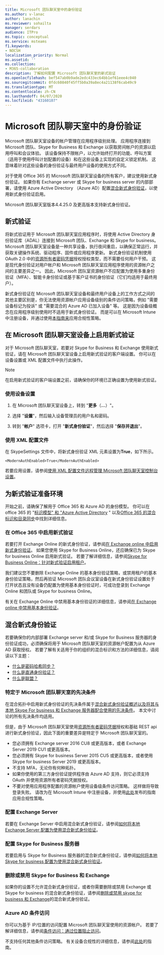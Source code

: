 ```yaml
---
title: Microsoft 团队聊天室中的身份验证
ms.author: v-lanac
author: lanachin
ms.reviewer: sohailta
manager: serdars
audience: ITPro
ms.topic: conceptual
ms.service: msteams
f1.keywords:
- NOCSH
localization_priority: Normal
ms.assetid: ''
ms.collection:
- M365-collaboration
description: 了解如何配置 Microsoft 团队聊天室的新式验证
ms.openlocfilehash: bef547ab0b9ade2edc433ec64bb1ef61eee4c040
ms.sourcegitcommit: 0fdc60840f45ff5b0a39a8ec4a21138f6cab49c9
ms.translationtype: MT
ms.contentlocale: zh-CN
ms.lasthandoff: 04/07/2020
ms.locfileid: "43160107"
---
```

# <a name="authentication-in-microsoft-teams-rooms"></a>Microsoft 团队聊天室中的身份验证

Microsoft 团队聊天室设备的帐户管理在应用程序级别处理。 应用程序连接到 Microsoft 团队、Skype for Business 和 Exchange 以获取房间帐户的资源以启用呼叫和会议体验。 该设备保持不限帐户，以允许始终打开的功能、呼叫方案（适用于使用呼叫计划配置的设备）和在这些设备上实现的自定义锁定机制。 这意味着针对这些设备的身份验证与最终用户设备的使用方式不同。  

对于使用 Office 365 的 Microsoft 团队聊天室设备的所有客户，建议使用新式身份验证。 如果你有 Exchange server 或 Skype for business server 的内部部署，请使用 Azure Active Directory （Azure AD）配置[混合新式身份验证](https://docs.microsoft.com/office365/enterprise/hybrid-modern-auth-overview)，以使用新式身份验证启用。

Microsoft 团队聊天室版本4.4.25.0 及更高版本支持新式身份验证。

## <a name="modern-authentication"></a>新式验证

将新式验证用于 Microsoft 团队聊天室应用程序时，将使用 Active Directory 身份验证库（ADAL）连接到 Microsoft 团队、Exchange 和 Skype for business。 Microsoft 团队聊天室设备是一种共享设备，执行夜间重启，以确保正常运行，并获取关键操作系统、驱动程序、固件或应用程序更新。 新式身份验证机制使用 OAuth 2.0 中的[资源所有者密码凭据](https://tools.ietf.org/html/rfc6749#section-1.3.3)授权授权类型，而不需要任何用户干预。 这是现代身份验证对用户帐户和 Microsoft 团队聊天室应用程序使用的资源帐户之间的主要差异之一。 因此，Microsoft 团队室资源帐户不应配置为使用多重身份验证（MFA）、智能卡身份验证或基于客户证书的身份验证（它们均适用于最终用户）。

新式身份验证在 Microsoft 团队聊天室设备和最终用户设备上的工作方式之间的其他主要区别是，你无法使用资源帐户应用设备级别的条件访问策略，例如 "需要设备标记为投诉" 或 "需要混合的 Azure AD 已加入设备" 等。 这是因为设备级概念在应用程序级别使用时不适用于新式身份验证。 而是可以在 Microsoft Intune 中注册设备，并通过使用[本指南来](https://techcommunity.microsoft.com/t5/intune-customer-success/bg-p/IntuneCustomerSuccess)应用合规性策略。

## <a name="enable-modern-authentication-on-a-microsoft-teams-rooms-device"></a>在 Microsoft 团队聊天室设备上启用新式验证

对于 Microsoft 团队聊天室，若要对 Skype for Business 和 Exchange 使用新式验证，请在 Microsoft 团队聊天室设备上启用新式验证的客户端设置。 你可以在设备设置或 XML 配置文件中执行此操作。

> [!NOTE]
> 在启用新式验证的客户端设置之前，请确保你的环境已正确设置为使用新式验证。

### <a name="using-device-settings"></a>使用设备设置

1. 在 Microsoft 团队聊天室设备上，转到 "**更多**（**...**）"。
    
2. 选择 "**设置**"，然后输入设备管理员的用户名和密码。
3. 转到 "**帐户**" 选项卡，打开 "**新式身份验证**"，然后选择 "**保存并退出**"。

### <a name="using-the-xml-config-file"></a>使用 XML 配置文件

在 SkypeSettings 文件中，将新式身份验证 XML 元素设置为**True**，如下所示。

```
<ModernAuthEnabled>True</ModernAuthEnabled>
```

若要应用设置，请参阅[使用 XML 配置文件远程管理 Microsoft 团队聊天室控制台设置](xml-config-file.md)。

## <a name="prepare-your-environment-for-modern-authentication"></a>为新式验证准备环境

开始之前，请确保了解用于 Office 365 和 Azure AD 的身份模型。 你可以在 office 365 的 "[标识模型" 和 "Azure Active Directory](https://docs.microsoft.com/Office365/Enterprise/about-office-365-identity) " 以及[Office 365 的混合标识和目录同步](https://docs.microsoft.com/Office365/Enterprise/plan-for-directory-synchronization)中找到详细信息。

### <a name="enable-modern-authentication-in-office-365"></a>在 Office 365 中启用新式验证

若要打开 Exchange Online 的新式身份验证，请参阅[在 Exchange online 中启用新式身份验证](https://docs.microsoft.com/exchange/clients-and-mobile-in-exchange-online/enable-or-disable-modern-authentication-in-exchange-online)。 如果您使用 Skype for Business Online，还应确保已为 Skype for business Online 启用新式验证。 若要了解详细信息，请参阅[Skype for Business Online：针对新式验证启用租户](https://aka.ms/SkypeModernAuth)。

我们建议您不要删除 Exchange Online 的基本身份验证策略，或禁用租户的基本身份验证策略，然后再验证 Microsoft 团队会议室设备在新式身份验证设置处于打开状态且没有设备仍配置为使用基本身份验证时，可成功登录到 Exchange Online 和团队或 Skype for business Online。

有关在 Exchange Online 中禁用基本身份验证的详细信息，请参阅[在 Exchange online 中禁用基本身份验证](https://docs.microsoft.com/exchange/clients-and-mobile-in-exchange-online/disable-basic-authentication-in-exchange-online)。

## <a name="hybrid-modern-authentication"></a>混合新式身份验证

若要确保你的内部部署 Exchange server 和/或 Skype for Business 服务器的身份验证成功，必须确保将用于 Microsoft 团队聊天室的资源帐户配置为从 Azure AD 获取授权。 若要了解有关适用于你的组织的混合标识和方法的详细信息，请阅读以下主题： 

- [什么是密码哈希同步？](https://docs.microsoft.com/azure/active-directory/hybrid/whatis-phs)
- [什么是直通身份验证？](https://docs.microsoft.com/azure/active-directory/hybrid/how-to-connect-pta)
- [什么是联盟？](https://docs.microsoft.com/azure/active-directory/hybrid/whatis-fed)

### <a name="prerequisites-specific-to-microsoft-teams-rooms"></a>特定于 Microsoft 团队聊天室的先决条件

在混合拓扑中启用新式身份验证的先决条件属于[混合新式身份验证概述以及将其与本地 Skype For business 和 Exchange 服务器配合使用的先决条件](https://docs.microsoft.com/office365/enterprise/hybrid-modern-auth-overview)。 本文中讨论的所有先决条件均适用。

但是，由于 Microsoft 团队聊天室使用[资源所有者密码凭据](https://tools.ietf.org/html/rfc6749#section-1.3.3)授权和基础 REST api 进行新式身份验证，因此下面的重要差异是特定于 Microsoft 团队聊天室的。

- 您必须拥有 Exchange server 2016 CU8 或更高版本，或者 Exchange Server 2019 CU1 或更高版本。
- 您必须拥有 Skype for business Server 2015 CU5 或更高版本，或者使用 Skype for business Server 2019 或更高版本。
- 不支持 MFA，无论你有何种拓扑。
- 如果你使用的第三方身份验证提供程序由 Azure AD 支持，则它必须支持 OAuth 并使用资源所有者密码凭据授权。
- 不要对使用应用程序配置的资源帐户使用设备级条件访问策略。 这样做将导致登录失败。 请改为在 Microsoft Intune 中注册设备，并使用[此处](https://techcommunity.microsoft.com/t5/intune-customer-success/bg-p/IntuneCustomerSuccess)发布的指南应用合规性策略。

### <a name="configure-exchange-server"></a>配置 Exchange Server

若要在 Exchange Server 中启用混合新式身份验证，请参阅[如何将本地 Exchange Server 配置为使用混合新式身份验证](https://docs.microsoft.com/Office365/Enterprise/configure-exchange-server-for-hybrid-modern-authentication)。

### <a name="configure-skype-for-business-server"></a>配置 Skype for Business 服务器

若要启用与 Skype for Business 服务器的混合新式身份验证，请参阅[如何将本地 Skype for business 配置为使用混合新式身份验证](https://docs.microsoft.com/Office365/Enterprise/configure-exchange-server-for-hybrid-modern-authentication)。

### <a name="remove-or-disable-skype-for-business-and-exchange"></a>删除或禁用 Skype for Business 和 Exchange

如果你的设置不允许混合新式身份验证，或者你需要删除或禁用 Exchange 或 Skype for business 的混合新式身份验证，请参阅[删除或禁用 skype for business 和 Exchange](https://docs.microsoft.com/Office365/Enterprise/remove-or-disable-hybrid-modern-authentication-from-skype-for-business-and-excha)的混合新式身份验证。

### <a name="azure-ad-conditional-access"></a>Azure AD 条件访问

你可以为基于 IP/位置的访问配置 Microsoft 团队聊天室使用的资源帐户。 若要了解详细信息，请参阅[条件访问：通过位置阻止访问](https://docs.microsoft.com/azure/active-directory/conditional-access/howto-conditional-access-policy-location)。

不支持任何其他条件访问策略。 有关设备合规性的详细信息，请参阅[此处](https://techcommunity.microsoft.com/t5/intune-customer-success/bg-p/IntuneCustomerSuccess)的指南。  
